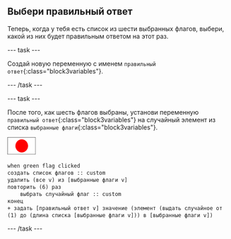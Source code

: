 ## Выбери правильный ответ

Теперь, когда у тебя есть список из шести выбранных флагов, выбери, какой из них будет правильным ответом на этот раз.

--- task ---

Создай новую переменную с именем `правильный ответ`{:class="block3variables"}.

--- /task ---

--- task ---

После того, как шесть флагов выбраны, установи переменную `правильный ответ`{:class="block3variables"} на случайный элемент из списка `выбранные флаги`{:class="block3variables"}.

![Спрайт флага](images/flag-sprite.png)

```blocks3
when green flag clicked
создать список флагов :: custom
удалить (все v) из [выбранные флаги v]
повторить (6) раз
    выбрать случайный флаг :: custom
конец
+ задать [правильный ответ v] значение (элемент (выдать случайное от (1) до (длина списка [выбранные флаги v])) в [выбранные флаги v])
```

--- /task ---